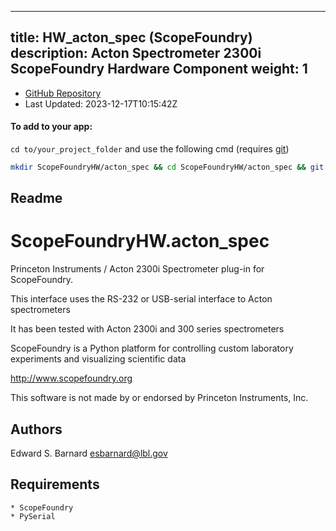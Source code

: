 
---
title: HW_acton_spec (ScopeFoundry)
description: Acton Spectrometer 2300i ScopeFoundry Hardware Component
weight: 1
---
- [GitHub Repository](https://github.com/ScopeFoundry/HW_acton_spec)
- Last Updated: 2023-12-17T10:15:42Z


#### To add to your app:

`cd to/your_project_folder` and use the following cmd (requires [git](/docs/100_development/20_git/))

```bash
mkdir ScopeFoundryHW/acton_spec && cd ScopeFoundryHW/acton_spec && git init --initial-branch=master && git remote add upstream_ScopeFoundry https://github.com/ScopeFoundry/HW_acton_spec && git pull upstream_ScopeFoundry master && cd ../..
```

## Readme
ScopeFoundryHW.acton_spec
=====================

Princeton Instruments / Acton 2300i Spectrometer plug-in for ScopeFoundry.

This interface uses the RS-232 or USB-serial interface to Acton spectrometers

It has been tested with Acton 2300i and 300 series spectrometers


ScopeFoundry is a Python platform for controlling custom laboratory 
experiments and visualizing scientific data

<http://www.scopefoundry.org>

This software is not made by or endorsed by Princeton Instruments, Inc.


Authors
----------

Edward S. Barnard <esbarnard@lbl.gov>


Requirements
------------

	* ScopeFoundry
	* PySerial

